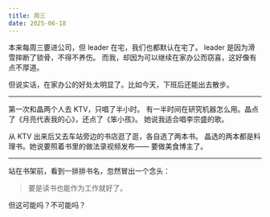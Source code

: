 ```yaml
---
title: 周三
date: 2025-06-18
---
```

本来每周三要进公司，但 leader 在宅，我们也都默认在宅了。
leader 是因为滑雪摔断了锁骨，不得不养伤。
而我，却因为可以继续在家办公而窃喜，这好像有点不厚道。

但说实话，在家办公的好处太明显了。比如今天，下班后还能出去散步。

---

第一次和晶两个人去 KTV，只唱了半小时。
有一半时间在研究机器怎么用。晶点了《月亮代表我的心》，还点了《笨小孩》。
她说我适合唱李宗盛的歌。

从 KTV 出来后又去车站旁边的书店逛了逛，各自选了两本书。
晶选的两本都是料理书。她说要照着书里的做法录视频发布——
要做美食博主了。

---

站在书架前，看到一排排书名，忽然冒出一个念头：

> 要是读书也能作为工作就好了。


但这可能吗？不可能吗？